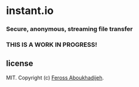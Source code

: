 # instant.io

### Secure, anonymous, streaming file transfer

### THIS IS A WORK IN PROGRESS!

## license

MIT. Copyright (c) [Feross Aboukhadijeh](http://feross.org).

